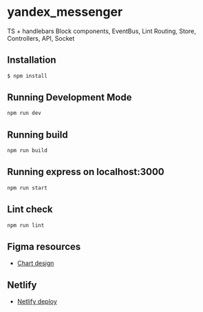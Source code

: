 # yandex_messenger

TS + handlebars
Block components, EventBus, Lint
Routing, Store, Controllers, API, Socket

## Installation

```bash
$ npm install
```

## Running Development Mode

```bash
npm run dev
```

## Running build

```bash
npm run build
```

## Running express on localhost:3000

```bash
npm run start
```

## Lint check

```bash
npm run lint
```

## Figma resources

- [Chart design](https://www.figma.com/file/24EUnEHGEDNLdOcxg7ULwV/Chat?node-id=0%3A1)

## Netlify

- [Netlify deploy](https://voluble-zabaione-0a1092.netlify.app/)
